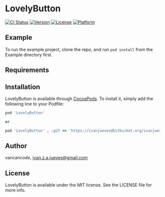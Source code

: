 # LovelyButton

[![CI Status](http://img.shields.io/travis/vancancode/LovelyButton.svg?style=flat)](https://travis-ci.org/vancancode/LovelyButton)
[![Version](https://img.shields.io/cocoapods/v/LovelyButton.svg?style=flat)](http://cocoapods.org/pods/LovelyButton)
[![License](https://img.shields.io/cocoapods/l/LovelyButton.svg?style=flat)](http://cocoapods.org/pods/LovelyButton)
[![Platform](https://img.shields.io/cocoapods/p/LovelyButton.svg?style=flat)](http://cocoapods.org/pods/LovelyButton)

## Example

To run the example project, clone the repo, and run `pod install` from the Example directory first.

## Requirements

## Installation

LovelyButton is available through [CocoaPods](http://cocoapods.org). To install
it, simply add the following line to your Podfile:

```ruby
pod 'LovelyButton'

or

pod 'LovelyButton' , :git => 'https://ivanjueves@bitbucket.org/ivanjueves/lovelybutton.git'
```

## Author

vancancode, ivan.z.a.jueves@gmail.com

## License

LovelyButton is available under the MIT license. See the LICENSE file for more info.

